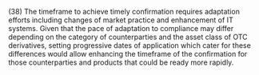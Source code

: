 (38) The timeframe to achieve timely confirmation requires adaptation efforts including changes of market practice and enhancement of IT systems. Given that the pace of adaptation to compliance may differ depending on the category of counterparties and the asset class of OTC derivatives, setting progressive dates of application which cater for these differences would allow enhancing the timeframe of the confirmation for those counterparties and products that could be ready more rapidly.